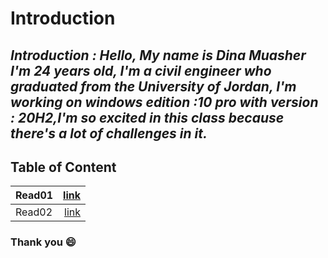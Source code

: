 # Introduction

##  *Introduction : Hello, My name is Dina Muasher I'm 24 years old, I'm a civil engineer who graduated from the University of Jordan, I'm working on windows edition :10 pro with version : 20H2,I'm so excited in this class because there's a lot of challenges in it.*

## **Table of Content**
 | Read01| [link](Read01.md)|
|--------|-------:|
| Read02    | [link](Read02.md)  |

 ### Thank you 😄 


